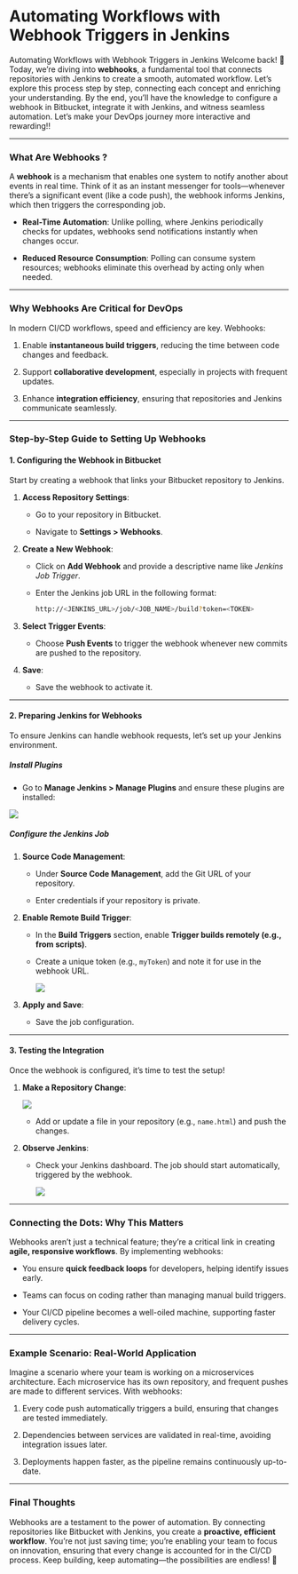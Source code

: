 # Automating Workflows with Webhook Triggers in Jenkins

Automating Workflows with Webhook Triggers in Jenkins
Welcome back! 🌟 Today, we’re diving into **webhooks**, a fundamental tool that connects repositories with Jenkins to create a smooth, automated workflow. Let’s explore this process step by step, connecting each concept and enriching your understanding. By the end, you’ll have the knowledge to configure a webhook in Bitbucket, integrate it with Jenkins, and witness seamless automation. Let’s make your DevOps journey more interactive and rewarding!!

----------

### **What Are Webhooks ?**

A **webhook** is a mechanism that enables one system to notify another about events in real time. Think of it as an instant messenger for tools—whenever there’s a significant event (like a code push), the webhook informs Jenkins, which then triggers the corresponding job.

-   **Real-Time Automation**: Unlike polling, where Jenkins periodically checks for updates, webhooks send notifications instantly when changes occur.
    
-   **Reduced Resource Consumption**: Polling can consume system resources; webhooks eliminate this overhead by acting only when needed.
    

----------

### **Why Webhooks Are Critical for DevOps**

In modern CI/CD workflows, speed and efficiency are key. Webhooks:

1.  Enable **instantaneous build triggers**, reducing the time between code changes and feedback.
    
2.  Support **collaborative development**, especially in projects with frequent updates.
    
3.  Enhance **integration efficiency**, ensuring that repositories and Jenkins communicate seamlessly.
    

----------

### **Step-by-Step Guide to Setting Up Webhooks**

#### **1. Configuring the Webhook in Bitbucket**

Start by creating a webhook that links your Bitbucket repository to Jenkins.

1.  **Access Repository Settings**:
    
    -   Go to your repository in Bitbucket.
        
    -   Navigate to **Settings > Webhooks**.
        
2.  **Create a New Webhook**:
    
    -   Click on **Add Webhook** and provide a descriptive name like _Jenkins Job Trigger_.
        
    -   Enter the Jenkins job URL in the following format:
        
        ```bash
        http://<JENKINS_URL>/job/<JOB_NAME>/build?token=<TOKEN>
        
        ```
        
3.  **Select Trigger Events**:
    
    -   Choose **Push Events** to trigger the webhook whenever new commits are pushed to the repository.
        
4.  **Save**:
    
    -   Save the webhook to activate it.
        

----------

#### **2. Preparing Jenkins for Webhooks**

To ensure Jenkins can handle webhook requests, let’s set up your Jenkins environment.

##### **Install Plugins**

-   Go to **Manage Jenkins > Manage Plugins** and ensure these plugins are installed:
    

![](https://cdn.hashnode.com/res/hashnode/image/upload/v1732273541195/03a194b6-0ced-4ada-84ee-2664f444b411.png)

##### **Configure the Jenkins Job**

1.  **Source Code Management**:
    
    -   Under **Source Code Management**, add the Git URL of your repository.
        
    -   Enter credentials if your repository is private.
        
2.  **Enable Remote Build Trigger**:
    
    -   In the **Build Triggers** section, enable **Trigger builds remotely (e.g., from scripts)**.
        
    -   Create a unique token (e.g., `myToken`) and note it for use in the webhook URL.  
        
        ![](https://cdn.hashnode.com/res/hashnode/image/upload/v1732273564439/38fed6ba-8ec3-47f2-8444-50d1319c0bae.png)
        
          
        
3.  **Apply and Save**:
    
    -   Save the job configuration.
        

----------

#### **3. Testing the Integration**

Once the webhook is configured, it’s time to test the setup!

1.  **Make a Repository Change**:
    
    ![](https://cdn.hashnode.com/res/hashnode/image/upload/v1732273597629/db688f27-7985-41eb-8bd2-2e5eb9a39b0b.png)
    -   Add or update a file in your repository (e.g., `name.html`) and push the changes.
        
2.  **Observe Jenkins**:
    
    -   Check your Jenkins dashboard. The job should start automatically, triggered by the webhook.
        
        ![](https://cdn.hashnode.com/res/hashnode/image/upload/v1732273639682/45300243-6ddb-4353-b48a-e54548bc1662.png)
        
          
        

----------

### **Connecting the Dots: Why This Matters**

Webhooks aren’t just a technical feature; they’re a critical link in creating **agile, responsive workflows**. By implementing webhooks:

-   You ensure **quick feedback loops** for developers, helping identify issues early.
    
-   Teams can focus on coding rather than managing manual build triggers.
    
-   Your CI/CD pipeline becomes a well-oiled machine, supporting faster delivery cycles.
    

----------

### **Example Scenario: Real-World Application**

Imagine a scenario where your team is working on a microservices architecture. Each microservice has its own repository, and frequent pushes are made to different services. With webhooks:

1.  Every code push automatically triggers a build, ensuring that changes are tested immediately.
    
2.  Dependencies between services are validated in real-time, avoiding integration issues later.
    
3.  Deployments happen faster, as the pipeline remains continuously up-to-date.
    

----------

### **Final Thoughts**

Webhooks are a testament to the power of automation. By connecting repositories like Bitbucket with Jenkins, you create a **proactive, efficient workflow**. You’re not just saving time; you’re enabling your team to focus on innovation, ensuring that every change is accounted for in the CI/CD process. Keep building, keep automating—the possibilities are endless! 🌟
